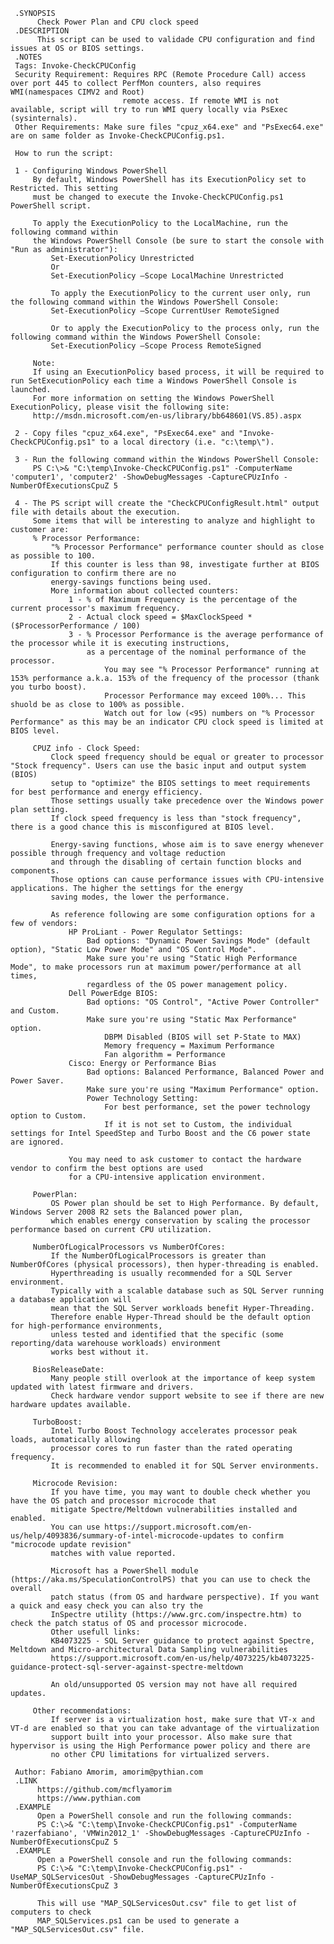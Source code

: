      .SYNOPSIS
          Check Power Plan and CPU clock speed
     .DESCRIPTION
          This script can be used to validade CPU configuration and find issues at OS or BIOS settings. 
     .NOTES
     Tags: Invoke-CheckCPUConfig
     Security Requirement: Requires RPC (Remote Procedure Call) access over port 445 to collect PerfMon counters, also requires WMI(namespaces CIMV2 and Root) 
                             remote access. If remote WMI is not available, script will try to run WMI query locally via PsExec (sysinternals).
     Other Requirements: Make sure files "cpuz_x64.exe" and "PsExec64.exe" are on same folder as Invoke-CheckCPUConfig.ps1.

     How to run the script:
        
     1 - Configuring Windows PowerShell
         By default, Windows PowerShell has its ExecutionPolicy set to Restricted. This setting
         must be changed to execute the Invoke-CheckCPUConfig.ps1 PowerShell script.
            
         To apply the ExecutionPolicy to the LocalMachine, run the following command within
         the Windows PowerShell Console (be sure to start the console with "Run as administrator"):
             Set-ExecutionPolicy Unrestricted 
             Or 
             Set-ExecutionPolicy –Scope LocalMachine Unrestricted
                
             To apply the ExecutionPolicy to the current user only, run the following command within the Windows PowerShell Console:
             Set-ExecutionPolicy –Scope CurrentUser RemoteSigned
                
             Or to apply the ExecutionPolicy to the process only, run the following command within the Windows PowerShell Console:
             Set-ExecutionPolicy –Scope Process RemoteSigned
            
         Note:
         If using an ExecutionPolicy based process, it will be required to run SetExecutionPolicy each time a Windows PowerShell Console is launched.
         For more information on setting the Windows PowerShell ExecutionPolicy, please visit the following site:
         http://msdn.microsoft.com/en-us/library/bb648601(VS.85).aspx
        
     2 - Copy files "cpuz_x64.exe", "PsExec64.exe" and "Invoke-CheckCPUConfig.ps1" to a local directory (i.e. "c:\temp\").
        
     3 - Run the following command within the Windows PowerShell Console:
         PS C:\>& "C:\temp\Invoke-CheckCPUConfig.ps1" -ComputerName 'computer1', 'computer2' -ShowDebugMessages -CaptureCPUzInfo -NumberOfExecutionsCpuZ 5
        
     4 - The PS script will create the "CheckCPUConfigResult.html" output file with details about the execution.
         Some items that will be interesting to analyze and highlight to customer are:
         % Processor Performance: 
             "% Processor Performance" performance counter should as close as possible to 100.
             If this counter is less than 98, investigate further at BIOS configuration to confirm there are no 
             energy-savings functions being used.
             More information about collected counters:
                 1 - % of Maximum Frequency is the percentage of the current processor's maximum frequency.
                 2 - Actual clock speed = $MaxClockSpeed * ($ProcessorPerformance / 100)
                 3 - % Processor Performance is the average performance of the processor while it is executing instructions, 
                     as a percentage of the nominal performance of the processor.
                         You may see "% Processor Performance" running at 153% performance a.k.a. 153% of the frequency of the processor (thank you turbo boost). 
                         Processor Performance may exceed 100%... This shuold be as close to 100% as possible. 
                         Watch out for low (<95) numbers on "% Processor Performance" as this may be an indicator CPU clock speed is limited at BIOS level.

         CPUZ info - Clock Speed:
             Clock speed frequency should be equal or greater to processor "Stock frequency". Users can use the basic input and output system (BIOS) 
             setup to "optimize" the BIOS settings to meet requirements for best performance and energy efficiency. 
             Those settings usually take precedence over the Windows power plan setting. 
             If clock speed frequency is less than "stock frequency", there is a good chance this is misconfigured at BIOS level.
                    
             Energy-saving functions, whose aim is to save energy whenever possible through frequency and voltage reduction
             and through the disabling of certain function blocks and components. 
             Those options can cause performance issues with CPU-intensive applications. The higher the settings for the energy
             saving modes, the lower the performance.
                
             As reference following are some configuration options for a few of vendors:
                 HP ProLiant - Power Regulator Settings:
                     Bad options: "Dynamic Power Savings Mode" (default option), "Static Low Power Mode" and "OS Control Mode".
                     Make sure you're using "Static High Performance Mode", to make processors run at maximum power/performance at all times,
                     regardless of the OS power management policy.
                 Dell PowerEdge BIOS:
                     Bad options: "OS Control", "Active Power Controller" and Custom.
                     Make sure you're using "Static Max Performance" option. 
                         DBPM Disabled (BIOS will set P-State to MAX) 
                         Memory frequency = Maximum Performance 
                         Fan algorithm = Performance
                 Cisco: Energy or Performance Bias
                     Bad options: Balanced Performance, Balanced Power and Power Saver.
                     Make sure you're using "Maximum Performance" option.
                     Power Technology Setting:
                         For best performance, set the power technology option to Custom. 
                         If it is not set to Custom, the individual settings for Intel SpeedStep and Turbo Boost and the C6 power state are ignored.
                    
                 You may need to ask customer to contact the hardware vendor to confirm the best options are used 
                 for a CPU-intensive application environment.              
            
         PowerPlan: 
             OS Power plan should be set to High Performance. By default, Windows Server 2008 R2 sets the Balanced power plan, 
             which enables energy conservation by scaling the processor performance based on current CPU utilization.

         NumberOfLogicalProcessors vs NumberOfCores: 
             If the NumberOfLogicalProcessors is greater than NumberOfCores (physical processors), then hyper-threading is enabled. 
             Hyperthreading is usually recommended for a SQL Server environment. 
             Typically with a scalable database such as SQL Server running a database application will
             mean that the SQL Server workloads benefit Hyper-Threading.
             Therefore enable Hyper-Thread should be the default option for high-performance environments,
             unless tested and identified that the specific (some reporting/data warehouse workloads) environment 
             works best without it.

         BiosReleaseDate: 
             Many people still overlook at the importance of keep system updated with latest firmware and drivers. 
             Check hardware vendor support website to see if there are new hardware updates available.

         TurboBoost: 
             Intel Turbo Boost Technology accelerates processor peak loads, automatically allowing
             processor cores to run faster than the rated operating frequency.
             It is recommended to enabled it for SQL Server environments.

         Microcode Revision: 
             If you have time, you may want to double check whether you have the OS patch and processor microcode that 
             mitigate Spectre/Meltdown vulnerabilities installed and enabled.
             You can use https://support.microsoft.com/en-us/help/4093836/summary-of-intel-microcode-updates to confirm "microcode update revision"
             matches with value reported.

             Microsoft has a PowerShell module (https://aka.ms/SpeculationControlPS) that you can use to check the overall 
             patch status (from OS and hardware perspective). If you want a quick and easy check you can also try the
             InSpectre utility (https://www.grc.com/inspectre.htm) to check the patch status of OS and processor microcode.
             Other usefull links:
             KB4073225 - SQL Server guidance to protect against Spectre, Meltdown and Micro-architectural Data Sampling vulnerabilities
             https://support.microsoft.com/en-us/help/4073225/kb4073225-guidance-protect-sql-server-against-spectre-meltdown

             An old/unsupported OS version may not have all required updates.

         Other recommendations:
             If server is a virtualization host, make sure that VT-x and VT-d are enabled so that you can take advantage of the virtualization
             support built into your processor. Also make sure that hypervisor is using the High Performance power policy and there are
             no other CPU limitations for virtualized servers.

     Author: Fabiano Amorim, amorim@pythian.com
     .LINK
          https://github.com/mcflyamorim
          https://www.pythian.com
     .EXAMPLE
          Open a PowerShell console and run the following commands:
          PS C:\>& "C:\temp\Invoke-CheckCPUConfig.ps1" -ComputerName 'razerfabiano', 'VMWin2012_1' -ShowDebugMessages -CaptureCPUzInfo -NumberOfExecutionsCpuZ 5
     .EXAMPLE
          Open a PowerShell console and run the following commands:
          PS C:\>& "C:\temp\Invoke-CheckCPUConfig.ps1" -UseMAP_SQLServicesOut -ShowDebugMessages -CaptureCPUzInfo -NumberOfExecutionsCpuZ 3

          This will use "MAP_SQLServicesOut.csv" file to get list of computers to check
          MAP_SQLServices.ps1 can be used to generate a "MAP_SQLServicesOut.csv" file.
